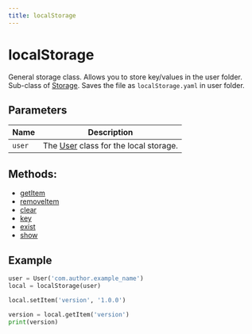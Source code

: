 ```yaml
---
title: localStorage
---
```


# localStorage

General storage class. Allows you to store key/values in the user folder. Sub-class of [Storage](/userfolder/Storage). Saves the file as `localStorage.yaml` in user folder.

## Parameters

| Name | Description                                                     |
| -------- | --------------------------------------------------------- |
| `user`     | The [User](/userfolder/User) class for the local storage. |

## Methods:

- [getItem](#getItem)
- [removeItem](#removeItem)
- [clear](#clear)
- [key](#key)
- [exist](#exist)
- [show](#show)

## Example

```py
user = User('com.author.example_name')
local = localStorage(user)

local.setItem('version', '1.0.0')

version = local.getItem('version')
print(version)
```
